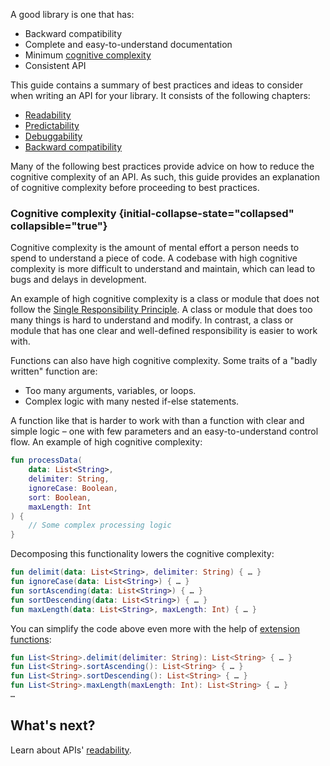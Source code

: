 [//]: # (title: Introduction)

A good library is one that has:
* Backward compatibility
* Complete and easy-to-understand documentation
* Minimum [cognitive complexity](#cognitive-complexity)
* Consistent API

This guide contains a summary of best practices and ideas to consider when writing an API for your library. 
It consists of the following chapters:
* [Readability](jvm-api-guidelines-readability.md)
* [Predictability](jvm-api-guidelines-predictability.md)
* [Debuggability](jvm-api-guidelines-debuggability.md)
* [Backward compatibility](jvm-api-guidelines-backward-compatibility.md)

Many of the following best practices provide advice on how to reduce the cognitive complexity of an API. As such, 
this guide provides an explanation of cognitive complexity before proceeding to best practices.

### Cognitive complexity {initial-collapse-state="collapsed" collapsible="true"}

Cognitive complexity is the amount of mental effort a person needs to spend to understand a piece of code. A codebase with 
high cognitive complexity is more difficult to understand and maintain, which can lead to bugs and delays in development.

An example of high cognitive complexity is a class or module that does not follow 
the [Single Responsibility Principle](https://en.wikipedia.org/wiki/Single-responsibility_principle). 
A class or module that does too many things is hard to understand and modify. In contrast, a class or module that has one 
clear and well-defined responsibility is easier to work with.

Functions can also have high cognitive complexity. Some traits of a "badly written" function are:
* Too many arguments, variables, or loops.
* Complex logic with many nested if-else statements.

A function like that is harder to work with than a function with clear and simple logic – one with few parameters and 
an easy-to-understand control flow. An example of high cognitive complexity:

```kotlin
fun processData(
    data: List<String>,
    delimiter: String,
    ignoreCase: Boolean,
    sort: Boolean,
    maxLength: Int
) {
    // Some complex processing logic
}
```

Decomposing this functionality lowers the cognitive complexity:

```kotlin
fun delimit(data: List<String>, delimiter: String) { … }
fun ignoreCase(data: List<String>) { … }
fun sortAscending(data: List<String>) { … }
fun sortDescending(data: List<String>) { … }
fun maxLength(data: List<String>, maxLength: Int) { … }
```

You can simplify the code above even more with the help of [extension functions](extensions.md):

```kotlin
fun List<String>.delimit(delimiter: String): List<String> { … }
fun List<String>.sortAscending(): List<String> { … }
fun List<String>.sortDescending(): List<String> { … }
fun List<String>.maxLength(maxLength: Int): List<String> { … }
…
```

## What's next?

Learn about APIs' [readability](jvm-api-guidelines-readability.md).
